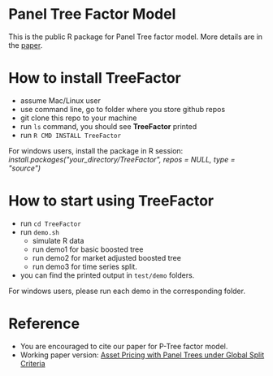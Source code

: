 
# Panel Tree Factor Model

This is the public R package for Panel Tree factor model. More details are in the [paper](https://papers.ssrn.com/sol3/papers.cfm?abstract_id=3949463).

# How to install **TreeFactor**

- assume Mac/Linux user
- use command line, go to folder where you store github repos
- git clone this repo to your machine
- run `ls` command, you should see **TreeFactor** printed
- run `R CMD INSTALL TreeFactor`

For windows users, install the package in R session:
*install.packages("your_directory/TreeFactor", repos = NULL, type = "source")*

# How to start using **TreeFactor**

- run `cd TreeFactor`
- run `demo.sh`
    - simulate R data
    - run demo1 for basic boosted tree
    - run demo2 for market adjusted boosted tree
    - run demo3 for time series split.
- you can find the printed output in `test/demo` folders.

For windows users, please run each demo in the corresponding folder.

# Reference

- You are encouraged to cite our paper for P-Tree factor model.
- Working paper version: [Asset Pricing with Panel Trees under Global Split Criteria](https://papers.ssrn.com/sol3/papers.cfm?abstract_id=3949463)

